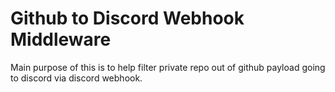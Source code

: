 # Github to Discord Webhook Middleware
Main purpose of this is to help filter private repo out of github payload going to discord via discord webhook.
